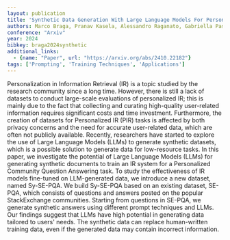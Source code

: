 ```yaml
---
layout: publication
title: 'Synthetic Data Generation With Large Language Models For Personalized Community Question Answering'
authors: Marco Braga, Pranav Kasela, Alessandro Raganato, Gabriella Pasi
conference: "Arxiv"
year: 2024
bibkey: braga2024synthetic
additional_links:
  - {name: "Paper", url: "https://arxiv.org/abs/2410.22182"}
tags: ['Prompting', 'Training Techniques', 'Applications']
---
```

Personalization in Information Retrieval (IR) is a topic studied by the
research community since a long time. However, there is still a lack of
datasets to conduct large-scale evaluations of personalized IR; this is mainly
due to the fact that collecting and curating high-quality user-related
information requires significant costs and time investment. Furthermore, the
creation of datasets for Personalized IR (PIR) tasks is affected by both
privacy concerns and the need for accurate user-related data, which are often
not publicly available. Recently, researchers have started to explore the use
of Large Language Models (LLMs) to generate synthetic datasets, which is a
possible solution to generate data for low-resource tasks. In this paper, we
investigate the potential of Large Language Models (LLMs) for generating
synthetic documents to train an IR system for a Personalized Community Question
Answering task. To study the effectiveness of IR models fine-tuned on
LLM-generated data, we introduce a new dataset, named Sy-SE-PQA. We build
Sy-SE-PQA based on an existing dataset, SE-PQA, which consists of questions and
answers posted on the popular StackExchange communities. Starting from
questions in SE-PQA, we generate synthetic answers using different prompt
techniques and LLMs. Our findings suggest that LLMs have high potential in
generating data tailored to users' needs. The synthetic data can replace
human-written training data, even if the generated data may contain incorrect
information.
